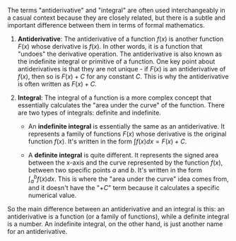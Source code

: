 The terms "antiderivative" and "integral" are often used interchangeably in a casual context because they are closely related, but there is a subtle and important difference between them in terms of formal mathematics.

1. **Antiderivative**: The antiderivative of a function $f(x)$ is another function $F(x)$ whose derivative is $f(x)$. In other words, it is a function that "undoes" the derivative operation. The antiderivative is also known as the indefinite integral or primitive of a function. One key point about antiderivatives is that they are not unique - if $F(x)$ is an antiderivative of $f(x)$, then so is $F(x) + C$ for any constant $C$. This is why the antiderivative is often written as $F(x) + C$.

2. **Integral**: The integral of a function is a more complex concept that essentially calculates the "area under the curve" of the function. There are two types of integrals: definite and indefinite.

    - An **indefinite integral** is essentially the same as an antiderivative. It represents a family of functions $F(x)$ whose derivative is the original function $f(x)$. It's written in the form $\int f(x) dx = F(x) + C$.
    
    - A **definite integral** is quite different. It represents the signed area between the x-axis and the curve represented by the function $f(x)$, between two specific points $a$ and $b$. It's written in the form $\int_a^b  f(x) dx$. This is where the "area under the curve" idea comes from, and it doesn't have the "$+C$" term because it calculates a specific numerical value.

So the main difference between an antiderivative and an integral is this: an antiderivative is a function (or a family of functions), while a definite integral is a number. An indefinite integral, on the other hand, is just another name for an antiderivative.